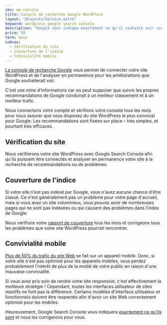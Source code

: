 ```yaml
---
sku: wp-console
title: Console de recherche Google WordPress
layout: "@layouts/Service.astro"
keyword: wordpress google search console
description: "Google vous indique exactement ce qu'il souhaite voir sur votre site Web dans une console que vous pouvez connecter. Nous mettons en œuvre toutes ses suggestions chaque mois afin qu'il n'y ait aucune conjecture si vous faites les choses correctement."
price: 50
term: mois
subnav:
  - Vérification du site
  - Couverture de l'indice
  - Convivialité mobile
---
```


[La console de recherche Google](https://search.google.com/search-console/about) vous permet de connecter votre site WordPress et de l'analyser en permanence pour les améliorations que Google souhaiterait voir.

C'est une mine d'informations car on peut supposer que suivre les propres recommandations de Google conduirait à un meilleur classement et à un meilleur trafic.

Nous connectons votre compte et vérifions votre console tous les mois pour nous assurer que vous disposez du site WordPress le plus convivial pour Google. Les recommandations sont fixées sur place – très simples, et pourtant très efficaces.

## Vérification du site

Nous vérifierons votre site WordPress avec Google Search Console afin qu'ils puissent être connectés et analyser en permanence votre site à la recherche de recommandations ou de problèmes.

## Couverture de l'indice

Si votre site n'est pas indexé par Google, vous n'avez aucune chance d'être classé. Ce n'est généralement pas un problème pour votre page d'accueil, mais si vous avez un site volumineux, vous pouvez avoir de nombreuses pages qui ne sont pas indexées ou qui causent des problèmes dans l'index de Google.

Nous vérifions votre [rapport de couverture](https://support.google.com/webmasters/answer/7440203) tous les mois et corrigeons tous les problèmes que votre site WordPress pourrait rencontrer.

## Convivialité mobile

[Plus de 50% du trafic du site Web](https://www.statista.com/statistics/277125/share-of-website-traffic-coming-from-mobile-devices) se fait sur un appareil mobile. Donc, si votre site n'est pas optimisé pour les appareils mobiles, vous perdez probablement l'intérêt de plus de la moitié de votre public en raison d'une mauvaise convivialité.

Si vous avez pris soin de rendre votre site responsive, c'est effectivement la meilleure stratégie ! Cependant, toutes les interfaces utilisateur de sites réactifs ne font pas la différence. Certains modèles d'interface utilisateur et fonctionnels doivent être respectés afin d'avoir un site Web correctement optimisé pour les mobiles.

Heureusement, Google Search Console vous indiquera [exactement ce qu'ils sont](https://support.google.com/webmasters/answer/9063469) et nous les corrigerons pour vous.
